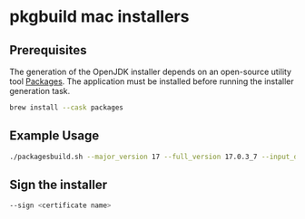 # pkgbuild mac installers

## Prerequisites

The generation of the OpenJDK installer depends on an open-source utility tool [Packages](http://s.sudre.free.fr/Software/Packages/about.html).
The application must be installed before running the installer generation task.

```bash
brew install --cask packages
```

## Example Usage

```bash
./packagesbuild.sh --major_version 17 --full_version 17.0.3_7 --input_directory /path/to/jdk --output_directory OpenJDK17U-jdk_x64_mac_hotspot_17.0.3_7.pkg --jvm hotspot --architecture x86_64 --type jdk
```

## Sign the installer

```bash
--sign <certificate name>
```
